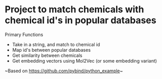 # Project to match chemicals with chemical id's in popular databases

Primary Functions
* Take in a string, and match to chemical id
* Map id's between popular databases
* Get similarity between chemicals
* Get embedding vectors using Mol2Vec (or some embedding variant)

~Based on https://github.com/pybind/python_example~